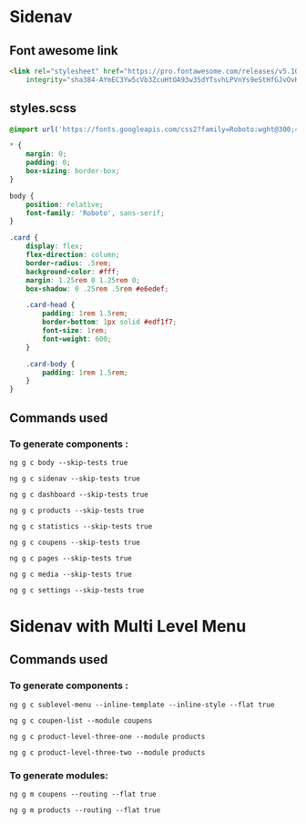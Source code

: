 # Sidenav

## Font awesome link

```html
<link rel="stylesheet" href="https://pro.fontawesome.com/releases/v5.10.0/css/all.css"
    integrity="sha384-AYmEC3Yw5cVb3ZcuHtOA93w35dYTsvhLPVnYs9eStHfGJvOvKxVfELGroGkvsg+p" crossorigin="anonymous" />
```

## styles.scss

```scss
@import url('https://fonts.googleapis.com/css2?family=Roboto:wght@300;400;500;700;900&display=swap');

* {
    margin: 0;
    padding: 0;
    box-sizing: border-box;
}

body {
    position: relative;
    font-family: 'Roboto', sans-serif;
}

.card {
    display: flex;
    flex-direction: column;
    border-radius: .5rem;
    background-color: #fff;
    margin: 1.25rem 0 1.25rem 0;
    box-shadow: 0 .25rem .5rem #e6edef;

    .card-head {
        padding: 1rem 1.5rem;
        border-bottom: 1px solid #edf1f7;
        font-size: 1rem;
        font-weight: 600;
    }

    .card-body {
        padding: 1rem 1.5rem; 
    }
}
```

## Commands used

### To generate components : 

`ng g c body --skip-tests true` 

`ng g c sidenav --skip-tests true` 

`ng g c dashboard --skip-tests true` 

`ng g c products --skip-tests true` 

`ng g c statistics --skip-tests true` 

`ng g c coupens --skip-tests true` 

`ng g c pages --skip-tests true` 

`ng g c media --skip-tests true` 

`ng g c settings --skip-tests true` 

# Sidenav with Multi Level Menu

## Commands used

### To generate components :

`ng g c sublevel-menu --inline-template --inline-style --flat true`

`ng g c coupen-list --module coupens`

`ng g c product-level-three-one --module products`

`ng g c product-level-three-two --module products`

### To generate modules:

`ng g m coupens --routing --flat true`

`ng g m products --routing --flat true`

